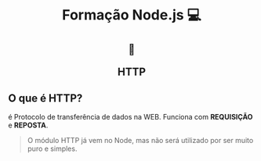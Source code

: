 <h1 align="center">Formação Node.js 💻</h1>

<h2 align="center">  
  
  :memo:
  
  HTTP
</h2>

## O que é HTTP?

é Protocolo de transferência de dados na WEB. Funciona com **REQUISIÇÃO** e **REPOSTA**.

> O módulo HTTP já vem no Node, mas não será utilizado por ser muito puro e simples.
